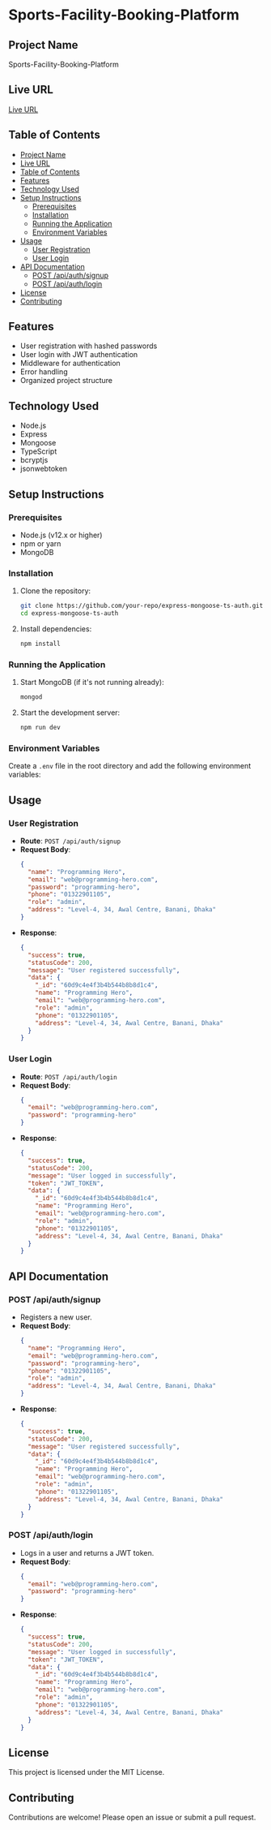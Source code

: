 # Sports-Facility-Booking-Platform

## Project Name
Sports-Facility-Booking-Platform

## Live URL
[Live URL](http://your-live-url.com)

## Table of Contents
- [Project Name](#Sports-Facility-Booking-Platform)
- [Live URL](#live-url)
- [Table of Contents](#table-of-contents)
- [Features](#features)
- [Technology Used](#technology-used)
- [Setup Instructions](#setup-instructions)
  - [Prerequisites](#prerequisites)
  - [Installation](#installation)
  - [Running the Application](#running-the-application)
  - [Environment Variables](#environment-variables)
- [Usage](#usage)
  - [User Registration](#user-registration)
  - [User Login](#user-login)
- [API Documentation](#api-documentation)
  - [POST /api/auth/signup](#post-apiauthsignup)
  - [POST /api/auth/login](#post-apiauthlogin)
- [License](#license)
- [Contributing](#contributing)

## Features
- User registration with hashed passwords
- User login with JWT authentication
- Middleware for authentication
- Error handling
- Organized project structure

## Technology Used
- Node.js
- Express
- Mongoose
- TypeScript
- bcryptjs
- jsonwebtoken

## Setup Instructions

### Prerequisites
- Node.js (v12.x or higher)
- npm or yarn
- MongoDB

### Installation
1. Clone the repository:
    ```bash
    git clone https://github.com/your-repo/express-mongoose-ts-auth.git
    cd express-mongoose-ts-auth
    ```

2. Install dependencies:
    ```bash
    npm install
    ```

### Running the Application
1. Start MongoDB (if it's not running already):
    ```bash
    mongod
    ```

2. Start the development server:
    ```bash
    npm run dev
    ```

### Environment Variables
Create a `.env` file in the root directory and add the following environment variables:

## Usage

### User Registration
- **Route**: `POST /api/auth/signup`
- **Request Body**:
    ```json
    {
      "name": "Programming Hero",
      "email": "web@programming-hero.com",
      "password": "programming-hero",
      "phone": "01322901105",
      "role": "admin",
      "address": "Level-4, 34, Awal Centre, Banani, Dhaka"
    }
    ```
- **Response**:
    ```json
    {
      "success": true,
      "statusCode": 200,
      "message": "User registered successfully",
      "data": {
        "_id": "60d9c4e4f3b4b544b8b8d1c4",
        "name": "Programming Hero",
        "email": "web@programming-hero.com",
        "role": "admin",
        "phone": "01322901105",
        "address": "Level-4, 34, Awal Centre, Banani, Dhaka"
      }
    }
    ```

### User Login
- **Route**: `POST /api/auth/login`
- **Request Body**:
    ```json
    {
      "email": "web@programming-hero.com",
      "password": "programming-hero"
    }
    ```
- **Response**:
    ```json
    {
      "success": true,
      "statusCode": 200,
      "message": "User logged in successfully",
      "token": "JWT_TOKEN",
      "data": {
        "_id": "60d9c4e4f3b4b544b8b8d1c4",
        "name": "Programming Hero",
        "email": "web@programming-hero.com",
        "role": "admin",
        "phone": "01322901105",
        "address": "Level-4, 34, Awal Centre, Banani, Dhaka"
      }
    }
    ```

## API Documentation

### POST /api/auth/signup
- Registers a new user.
- **Request Body**:
    ```json
    {
      "name": "Programming Hero",
      "email": "web@programming-hero.com",
      "password": "programming-hero",
      "phone": "01322901105",
      "role": "admin",
      "address": "Level-4, 34, Awal Centre, Banani, Dhaka"
    }
    ```
- **Response**:
    ```json
    {
      "success": true,
      "statusCode": 200,
      "message": "User registered successfully",
      "data": {
        "_id": "60d9c4e4f3b4b544b8b8d1c4",
        "name": "Programming Hero",
        "email": "web@programming-hero.com",
        "role": "admin",
        "phone": "01322901105",
        "address": "Level-4, 34, Awal Centre, Banani, Dhaka"
      }
    }
    ```

### POST /api/auth/login
- Logs in a user and returns a JWT token.
- **Request Body**:
    ```json
    {
      "email": "web@programming-hero.com",
      "password": "programming-hero"
    }
    ```
- **Response**:
    ```json
    {
      "success": true,
      "statusCode": 200,
      "message": "User logged in successfully",
      "token": "JWT_TOKEN",
      "data": {
        "_id": "60d9c4e4f3b4b544b8b8d1c4",
        "name": "Programming Hero",
        "email": "web@programming-hero.com",
        "role": "admin",
        "phone": "01322901105",
        "address": "Level-4, 34, Awal Centre, Banani, Dhaka"
      }
    }
    ```

## License
This project is licensed under the MIT License.

## Contributing
Contributions are welcome! Please open an issue or submit a pull request.
